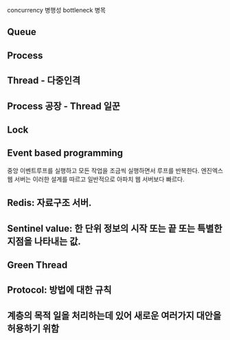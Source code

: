 concurrency 병행성
bottleneck 병목

## Queue
## Process
## Thread - 다중인격
## Process 공장 - Thread 일꾼
## Lock
## Event based programming
중앙 이벤트루프를 실행하고 모든 작업을 조금씩 실행하면서 루프를 반복한다. 엔진엑스 웹 서버는 이러한 설계를 따르고 일반적으로 아파치 웹 서버보다 빠르다.

## Redis: 자료구조 서버.

## Sentinel value: 한 단위 정보의 시작 또는 끝 또는 특별한 지점을 나타내는 값.

## Green Thread

## Protocol: 방법에 대한 규칙
## 계층의 목적 일을 처리하는데 있어 새로운 여러가지 대안을 허용하기 위함